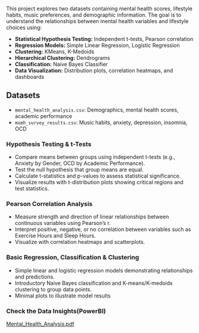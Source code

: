 
This project explores two datasets containing mental health scores, lifestyle habits, music preferences, and demographic information. The goal is to understand the relationships between mental health variables and lifestyle choices using:

- **Statistical Hypothesis Testing:** Independent t-tests, Pearson correlation  
- **Regression Models:** Simple Linear Regression, Logistic Regression  
- **Clustering:** KMeans, K-Medoids  
- **Hierarchical Clustering:** Dendrograms  
- **Classification:** Naive Bayes Classifier  
- **Data Visualization:** Distribution plots, correlation heatmaps, and dashboards  

## Datasets  
- `mental_health_analysis.csv`: Demographics, mental health scores, academic performance  
- `mxmh_survey_results.csv`: Music habits, anxiety, depression, insomnia, OCD  

### Hypothesis Testing & t-Tests  
- Compare means between groups using independent t-tests (e.g., Anxiety by Gender, OCD by Academic Performance).  
- Test the null hypothesis that group means are equal.  
- Calculate t-statistics and p-values to assess statistical significance.  
- Visualize results with t-distribution plots showing critical regions and test statistics.

### Pearson Correlation Analysis  
- Measure strength and direction of linear relationships between continuous variables using Pearson’s r.  
- Interpret positive, negative, or no correlation between variables such as Exercise Hours and Sleep Hours.  
- Visualize with correlation heatmaps and scatterplots.

### Basic Regression, Classification & Clustering  
- Simple linear and logistic regression models demonstrating relationships and predictions.  
- Introductory Naive Bayes classification and K-means/K-medoids clustering to group data points.  
- Minimal plots to illustrate model results

### Check the Data Insights(PowerBI)

[Mental_Health_Analysis.pdf](https://github.com/user-attachments/files/19429333/Mental_Health_Analysis.pdf)
